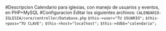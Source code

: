 #Descripcion
Calendario para iglesias, con manejo de usuarios y eventos, en PHP+MySQL
#Configuracion
Editar los siguientes archivos:
`CALENDARIO-IGLESIA/core/controller/Database.php`
 `$this->user="TU USUARIO";`
 `$this->pass="TU CLAVE";`
 `$this->host="localhost";`
 `$this->ddbb="calendario";`

